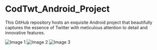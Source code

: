 # CodTwt_Android_Project
This GitHub repository hosts an exquisite Android project that beautifully captures the essence of Twitter with meticulous attention to detail and innovative features.

![Image 1](image(2).png) ![Image 2](image2.jpg) ![Image 3](image3.jpg)
